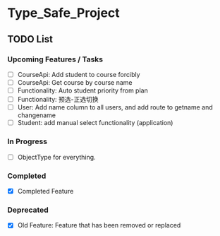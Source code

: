 # Type_Safe_Project

## TODO List

### Upcoming Features / Tasks
- [ ] CourseApi: Add student to course forcibly
- [ ] CourseApi: Get course by course name
- [ ] Functionality: Auto student priority from plan
- [ ] Functionality: 预选-正选切换
- [ ] User: Add name column to all users, and add route to getname and changename
- [ ] Student: add manual select functionality (application)

### In Progress
- [ ] ObjectType for everything. 

### Completed
- [x] Completed Feature

### Deprecated
- [x] Old Feature: Feature that has been removed or replaced
